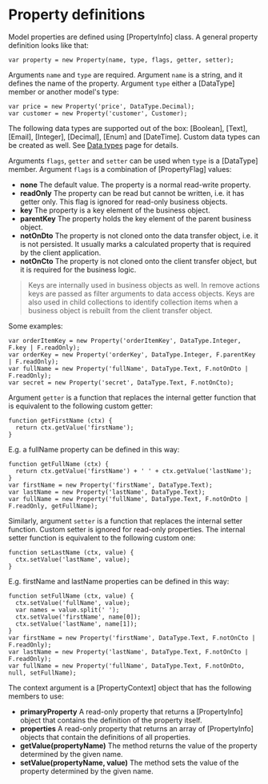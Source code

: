 [//]: # (20, Property definitions)

# Property definitions

Model properties are defined using [PropertyInfo] class. A general property
definition looks like that:

```
var property = new Property(name, type, flags, getter, setter);
```

Arguments `name` and `type` are required. Argument `name` is a string, and it defines
the name of the property. Argument `type` either a [DataType] member or another model's type:

```
var price = new Property('price', DataType.Decimal);
var customer = new Property('customer', Customer);
```

The following data types are supported out of the box: [Boolean], [Text], [Email],
[Integer], [Decimal], [Enum] and [DateTime]. Custom data types can be created as well.
See [Data types](data-types) page for details.

Arguments `flags`, `getter` and `setter` can be used when `type` is a [DataType] member.
Argument `flags` is a combination of [PropertyFlag] values:

* __none__
  The default value. The property is a normal read-write property.
* __readOnly__
  The property can be read but cannot be written, i.e. it has getter only.
  This flag is ignored for read-only business objects.
* __key__
  The property is a key element of the business object.
* __parentKey__
  The property holds the key element of the parent business object.
* __notOnDto__
  The property is not cloned onto the data transfer object, i.e. it is not persisted.
  It usually marks a calculated property that is required by the client application.
* __notOnCto__
  The property is not cloned onto the client transfer object, but it is required for
  the business logic.

> Keys are internally used in business objects as well. In remove actions keys are passed
> as filter arguments to data access objects. Keys are also used in child collections to
> identify collection items when a business object is rebuilt from the client transfer object.

Some examples:

```
var orderItemKey = new Property('orderItemKey', DataType.Integer, F.key | F.readOnly);
var orderKey = new Property('orderKey', DataType.Integer, F.parentKey | F.readOnly);
var fullName = new Property('fullName', DataType.Text, F.notOnDto | F.readOnly);
var secret = new Property('secret', DataType.Text, F.notOnCto);
```

Argument `getter` is a function that replaces the internal getter function that is
equivalent to the following custom getter:

```
function getFirstName (ctx) {
  return ctx.getValue('firstName');
}
```

E.g. a fullName property can be defined in this way:

```
function getFullName (ctx) {
  return ctx.getValue('firstName') + ' ' + ctx.getValue('lastName');
}
var firstName = new Property('firstName', DataType.Text);
var lastName = new Property('lastName', DataType.Text);
var fullName = new Property('fullName', DataType.Text, F.notOnDto | F.readOnly, getFullName);
```

Similarly, argument `setter` is a function that replaces the internal setter function.
Custom setter is ignored for read-only properties. The internal setter function is
equivalent to the following custom one:

```
function setLastName (ctx, value) {
  ctx.setValue('lastName', value);
}
```

E.g. firstName and lastName properties can be defined in this way:

```
function setFullName (ctx, value) {
  ctx.setValue('fullName', value);
  var names = value.split(' ');
  ctx.setValue('firstName', name[0]);
  ctx.setValue('lastName', name[1]);
}
var firstName = new Property('firstName', DataType.Text, F.notOnCto | F.readOnly);
var lastName = new Property('lastName', DataType.Text, F.notOnCto | F.readOnly);
var fullName = new Property('fullName', DataType.Text, F.notOnDto, null, setFullName);
```

The context argument is a [PropertyContext] object that has the following members to use:

* __primaryProperty__
  A read-only property that returns a [PropertyInfo] object that contains the definition
  of the property itself.
* __properties__
  A read-only property that returns an array of [PropertyInfo] objects that contain the 
  definitions of all properties.
* __getValue(propertyName)__
  The method returns the value of the property determined by the given name. 
* __setValue(propertyName, value)__
  The method sets the value of the property determined by the given name. 
